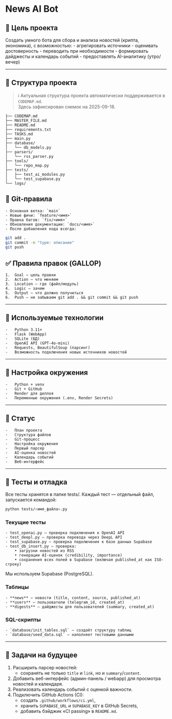 # News AI Bot

## 🎯 Цель проекта
Создать умного бота для сбора и анализа новостей (крипта, экономика), с возможностью:
	- агрегировать источники
	- оценивать достоверность
	- переводить при необходимости
	- формировать дайджесты и календарь событий
	- предоставлять AI-аналитику (утро/вечер)

---

## 📂 Структура проекта

> ℹ️ Актуальная структура проекта автоматически поддерживается в `CODEMAP.md`.  
> Здесь зафиксирован снимок на 2025-09-18.
```
├── CODEMAP.md
├── MASTER_FILE.md
├── README.md
├── requirements.txt
├── TASKS.md
├── main.py
├── database/
│   └── db_models.py
├── parsers/
│   └── rss_parser.py
├── tools/
│   └── repo_map.py
├── tests/
│   ├── test_ai_modules.py
│   └── test_supabase.py
└── logs/
```

## 🧭 Git-правила
	- Основная ветка: `main`
	- Новые фичи: `feature/<имя>`
	- Правка багов: `fix/<имя>`
	- Обновления документации: `docs/<имя>`
	- После добавления кода всегда:

  ```bash
  git add .
  git commit -m "type: описание"
  git push
  ```
 
## ✅ Правила правок (GALLOP)
	1.	Goal — цель правки
	2.	Action — что меняем
	3.	Location — где (файл/модуль)
	4.	Logic — зачем
	5.	Output — что должно получиться
	6.	Push — не забываем git add . && git commit && git push

---

## 🧠 Используемые технологии
	-	Python 3.11+
	-	Flask (WebApp)
	-	SQLite (БД)
	-	OpenAI API (GPT-4o-mini)
	-	Requests, BeautifulSoup (парсинг)
	-	Возможность подключения новых источников новостей

---

## 🔑 Настройка окружения
	-	Python + venv
	-	Git + GitHub
	-	Render для деплоя
	-	Переменные окружения (.env, Render Secrets)

---

## 📌 Статус
	-	План проекта
	-	Структура файлов
	-	Git-процесс
	-	Настройка окружения
	-	Первый парсер
	-	AI-оценка новостей
	-	Календарь событий
	-	Веб-интерфейс

---

## 🧪 Тесты и отладка

Все тесты хранятся в папке tests/.
Каждый тест — отдельный файл, запускается командой:

```bash
python tests/<имя_файла>.py
```

### Текущие тесты
	- test_openai.py — проверка подключения к OpenAI API  
	- test_deepl.py — проверка перевода через DeepL API  
	- test_supabase.py — проверка подключения к базе данных Supabase
	- test_db_insert.py — проверка:
    	• загрузки новостей из RSS
    	• генерации AI-оценок (credibility, importance)
    	• сохранения всех полей в Supabase (включая published_at как ISO-строку)

Мы используем Supabase (PostgreSQL).

### Таблицы
	- **news** — новости (title, content, source, published_at)
	- **users** — пользователи (telegram_id, created_at)
	- **digests** — дайджесты для пользователей (summary, created_at)

### SQL-скрипты
	- `database/init_tables.sql` — создаёт структуру таблиц
	- `database/seed_data.sql` — наполняет тестовыми данными
---

## 📌 Задачи на будущее

1. Расширить парсер новостей:
   - сохранять не только `title` и `link`, но и `summary`/`content`.
2. Добавить веб-интерфейс (админ-панель / webapp) для просмотра новостей и календаря.
3. Реализовать календарь событий с оценкой важности.
4. Подключить GitHub Actions (CI):
   - создать `.github/workflows/ci.yml`,
   - хранить `SUPABASE_URL` и `SUPABASE_KEY` в GitHub Secrets,
   - добавить бэйджик «CI passing» в `README.md`.